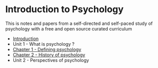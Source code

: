 # Introduction to Psychology

This is notes and papers from a self-directed and self-paced study of psychology with a free and open source curated curriculum 

* [Introduction](README.md)
* Unit 1 - What is psychology ?
* [Chapter 1 - Defining psychology](unit1chapter1.md)
* [Chapter 2 - History of psychology](unit1chapter2.md)
* Unit 2 - Perspectives of psychology
